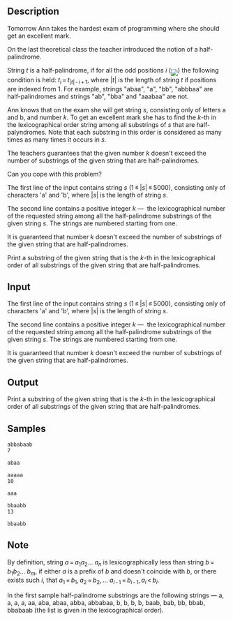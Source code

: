 ## Description

<div><p>Tomorrow Ann takes the hardest exam of programming where she should get an excellent mark. </p><p>On the last theoretical class the teacher introduced the notion of a <span class="tex-font-style-it">half-palindrome</span>. </p><p>String <span class="tex-span"><i>t</i></span> is a <span class="tex-font-style-it">half-palindrome</span>, if for all the odd positions <span class="tex-span"><i>i</i></span> (<img align="middle" class="tex-formula" src="./27470/file/Hwm81Dnn.png" style="max-width: 100.0%;max-height: 100.0%;">) the following condition is held: <span class="tex-span"><i>t</i><sub class="lower-index"><i>i</i></sub> = <i>t</i><sub class="lower-index">|<i>t</i>| - <i>i</i> + 1</sub></span>, where <span class="tex-span">|<i>t</i>|</span> is the length of string <span class="tex-span"><i>t</i></span> if positions are indexed from <span class="tex-span">1</span>. For example, strings "<span class="tex-font-style-tt">abaa</span>", "<span class="tex-font-style-tt">a</span>", "<span class="tex-font-style-tt">bb</span>", "<span class="tex-font-style-tt">abbbaa</span>" are half-palindromes and strings "<span class="tex-font-style-tt">ab</span>", "<span class="tex-font-style-tt">bba</span>" and "<span class="tex-font-style-tt">aaabaa</span>" are not.</p><p>Ann knows that on the exam she will get string <span class="tex-span"><i>s</i></span>, consisting only of letters <span class="tex-font-style-tt">a</span> and <span class="tex-font-style-tt">b</span>, and number <span class="tex-span"><i>k</i></span>. To get an excellent mark she has to find the <span class="tex-span"><i>k</i></span>-th in the lexicographical order string among all substrings of <span class="tex-span"><i>s</i></span> that are half-palyndromes. Note that each substring in this order is considered as many times as many times it occurs in <span class="tex-span"><i>s</i></span>.</p><p>The teachers guarantees that the given number <span class="tex-span"><i>k</i></span> doesn't exceed the number of substrings of the given string that are half-palindromes.</p><p>Can you cope with this problem?</p></div><div class="input-specification"><p>The first line of the input contains string <span class="tex-span"><i>s</i></span> (<span class="tex-span">1 ≤ |<i>s</i>| ≤ 5000</span>), consisting only of characters '<span class="tex-font-style-tt">a</span>' and '<span class="tex-font-style-tt">b</span>', where <span class="tex-span">|<i>s</i>|</span> is the length of string <span class="tex-span"><i>s</i></span>.</p><p>The second line contains a positive integer <span class="tex-span"><i>k</i></span>&nbsp;—&nbsp; the lexicographical number of the requested string among all the half-palindrome substrings of the given string <span class="tex-span"><i>s</i></span>. The strings are numbered starting from one. </p><p>It is guaranteed that number <span class="tex-span"><i>k</i></span> doesn't exceed the number of substrings of the given string that are half-palindromes.</p></div><div class="output-specification"><p>Print a substring of the given string that is the <span class="tex-span"><i>k</i></span>-th in the lexicographical order of all substrings of the given string that are half-palindromes.</p></div>


## Input

<p>The first line of the input contains string <span class="tex-span"><i>s</i></span> (<span class="tex-span">1 ≤ |<i>s</i>| ≤ 5000</span>), consisting only of characters '<span class="tex-font-style-tt">a</span>' and '<span class="tex-font-style-tt">b</span>', where <span class="tex-span">|<i>s</i>|</span> is the length of string <span class="tex-span"><i>s</i></span>.</p><p>The second line contains a positive integer <span class="tex-span"><i>k</i></span>&nbsp;—&nbsp; the lexicographical number of the requested string among all the half-palindrome substrings of the given string <span class="tex-span"><i>s</i></span>. The strings are numbered starting from one. </p><p>It is guaranteed that number <span class="tex-span"><i>k</i></span> doesn't exceed the number of substrings of the given string that are half-palindromes.</p>


## Output

<p>Print a substring of the given string that is the <span class="tex-span"><i>k</i></span>-th in the lexicographical order of all substrings of the given string that are half-palindromes.</p>


## Samples

```input1
abbabaab
7

```

```output1
abaa

```






```input2
aaaaa
10

```

```output2
aaa

```






```input3
bbaabb
13

```

```output3
bbaabb

```




## Note

<p>By definition, string <span class="tex-span"><i>a</i> = <i>a</i><sub class="lower-index">1</sub><i>a</i><sub class="lower-index">2</sub>... <i>a</i><sub class="lower-index"><i>n</i></sub></span> is lexicographically less than string <span class="tex-span"><i>b</i> = <i>b</i><sub class="lower-index">1</sub><i>b</i><sub class="lower-index">2</sub>... <i>b</i><sub class="lower-index"><i>m</i></sub></span>, if either <span class="tex-span"><i>a</i></span> is a prefix of <span class="tex-span"><i>b</i></span> and doesn't coincide with <span class="tex-span"><i>b</i></span>, or there exists such <span class="tex-span"><i>i</i></span>, that <span class="tex-span"><i>a</i><sub class="lower-index">1</sub> = <i>b</i><sub class="lower-index">1</sub>, <i>a</i><sub class="lower-index">2</sub> = <i>b</i><sub class="lower-index">2</sub>, ... <i>a</i><sub class="lower-index"><i>i</i> - 1</sub> = <i>b</i><sub class="lower-index"><i>i</i> - 1</sub>, <i>a</i><sub class="lower-index"><i>i</i></sub> &lt; <i>b</i><sub class="lower-index"><i>i</i></sub></span>.</p><p>In the first sample half-palindrome substrings are the following strings&nbsp;—&nbsp;<span class="tex-font-style-tt">a</span>, <span class="tex-font-style-tt">a</span>, <span class="tex-font-style-tt">a</span>, <span class="tex-font-style-tt">a</span>, <span class="tex-font-style-tt">aa</span>, <span class="tex-font-style-tt">aba</span>, <span class="tex-font-style-tt">abaa</span>, <span class="tex-font-style-tt">abba</span>, <span class="tex-font-style-tt">abbabaa</span>, <span class="tex-font-style-tt">b</span>, <span class="tex-font-style-tt">b</span>, <span class="tex-font-style-tt">b</span>, <span class="tex-font-style-tt">b</span>, <span class="tex-font-style-tt">baab</span>, <span class="tex-font-style-tt">bab</span>, <span class="tex-font-style-tt">bb</span>, <span class="tex-font-style-tt">bbab</span>, <span class="tex-font-style-tt">bbabaab</span> (the list is given in the lexicographical order). </p>

